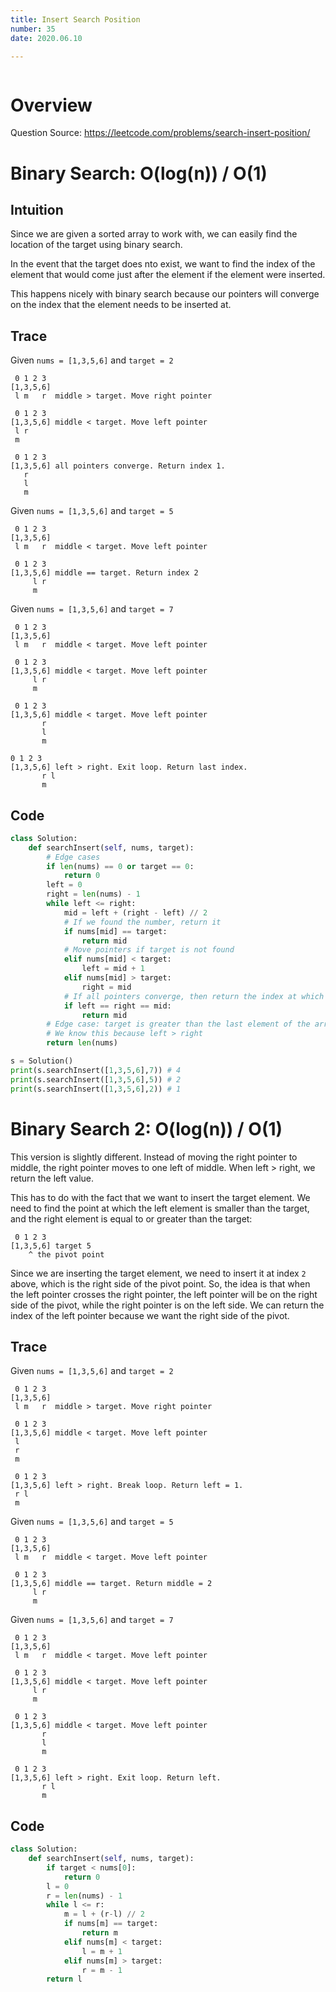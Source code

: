```yaml
---
title: Insert Search Position
number: 35
date: 2020.06.10

---
```


```toc

```

# Overview

Question Source: https://leetcode.com/problems/search-insert-position/

# Binary Search: O(log(n)) / O(1)

## Intuition

Since we are given a sorted array to work with, we can easily find the location of the target using binary search.

In the event that the target does nto exist, we want to find the index of the element that would come just after the element if the element were inserted.

This happens nicely with binary search because our pointers will converge on the index that the element needs to be inserted at.

## Trace

Given `nums = [1,3,5,6]` and `target = 2`

```text
 0 1 2 3
[1,3,5,6]
 l m   r  middle > target. Move right pointer
 
 0 1 2 3
[1,3,5,6] middle < target. Move left pointer
 l r
 m

 0 1 2 3
[1,3,5,6] all pointers converge. Return index 1.
   r
   l
   m
```

Given `nums = [1,3,5,6]` and `target = 5`

```text
 0 1 2 3
[1,3,5,6]
 l m   r  middle < target. Move left pointer
 
 0 1 2 3
[1,3,5,6] middle == target. Return index 2
     l r
     m
```

Given `nums = [1,3,5,6]` and `target = 7`

```
 0 1 2 3
[1,3,5,6]
 l m   r  middle < target. Move left pointer
 
 0 1 2 3
[1,3,5,6] middle < target. Move left pointer
     l r
     m

 0 1 2 3
[1,3,5,6] middle < target. Move left pointer
       r 
       l 
       m

0 1 2 3
[1,3,5,6] left > right. Exit loop. Return last index.
       r l 
       m
```

## Code

```python
class Solution:
    def searchInsert(self, nums, target):
        # Edge cases
        if len(nums) == 0 or target == 0:
            return 0
        left = 0
        right = len(nums) - 1
        while left <= right:
            mid = left + (right - left) // 2
            # If we found the number, return it
            if nums[mid] == target:
                return mid
            # Move pointers if target is not found
            elif nums[mid] < target:
                left = mid + 1
            elif nums[mid] > target:
                right = mid
            # If all pointers converge, then return the index at which they converge
            if left == right == mid:
                return mid
        # Edge case: target is greater than the last element of the array
        # We know this because left > right
        return len(nums)

s = Solution()
print(s.searchInsert([1,3,5,6],7)) # 4
print(s.searchInsert([1,3,5,6],5)) # 2
print(s.searchInsert([1,3,5,6],2)) # 1
```

# Binary Search 2: O(log(n)) / O(1)

This version is slightly different. Instead of moving the right pointer to middle, the right pointer moves to one left of middle. When left > right, we return the left value. 

This has to do with the fact that we want to insert the target element. We need to find the point at which the left element is smaller than the target, and the right element is equal to or greater than the target:

```
 0 1 2 3
[1,3,5,6] target 5
    ^ the pivot point
```

Since we are inserting the target element, we need to insert it at index `2` above, which is the right side of the pivot point. So, the idea is that when the left pointer crosses the right pointer, the left pointer will be on the right side of the pivot, while the right pointer is on the left side. We can return the index of the left pointer because we want the right side of the pivot.

## Trace

Given `nums = [1,3,5,6]` and `target = 2`

```text
 0 1 2 3
[1,3,5,6]
 l m   r  middle > target. Move right pointer
 
 0 1 2 3
[1,3,5,6] middle < target. Move left pointer
 l 
 r
 m

 0 1 2 3
[1,3,5,6] left > right. Break loop. Return left = 1.
 r l
 m
```

Given `nums = [1,3,5,6]` and `target = 5`

```text
 0 1 2 3
[1,3,5,6]
 l m   r  middle < target. Move left pointer
 
 0 1 2 3
[1,3,5,6] middle == target. Return middle = 2
     l r
     m
```

Given `nums = [1,3,5,6]` and `target = 7`

```
 0 1 2 3
[1,3,5,6]
 l m   r  middle < target. Move left pointer
 
 0 1 2 3
[1,3,5,6] middle < target. Move left pointer
     l r
     m
     
 0 1 2 3
[1,3,5,6] middle < target. Move left pointer
       r 
       l 
       m

 0 1 2 3
[1,3,5,6] left > right. Exit loop. Return left.
       r l 
       m
```

## Code

```python
class Solution:
    def searchInsert(self, nums, target):
        if target < nums[0]:
            return 0
        l = 0
        r = len(nums) - 1
        while l <= r:
            m = l + (r-l) // 2
            if nums[m] == target:
                return m
            elif nums[m] < target:
                l = m + 1
            elif nums[m] > target:
                r = m - 1
        return l
```

